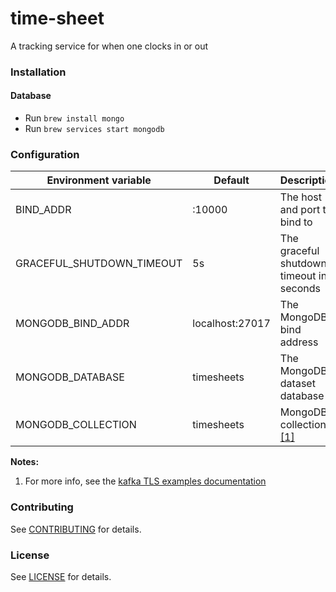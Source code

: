 time-sheet
==================
A tracking service for when one clocks in or out

### Installation

#### Database
* Run `brew install mongo`
* Run `brew services start mongodb`

### Configuration

| Environment variable      | Default         | Description
| ------------------------- | --------------- | ----------------------------------------
| BIND_ADDR                 | :10000          | The host and port to bind to
| GRACEFUL_SHUTDOWN_TIMEOUT | 5s              | The graceful shutdown timeout in seconds
| MONGODB_BIND_ADDR         | localhost:27017 | The MongoDB bind address
| MONGODB_DATABASE          | timesheets      | The MongoDB dataset database
| MONGODB_COLLECTION        | timesheets      | MongoDB collection [[1]](#notes_1)

**Notes:**

1. <a name="notes_1">For more info, see the [kafka TLS examples documentation](https://github.com/ONSdigital/dp-kafka/tree/main/examples#tls)</a>

### Contributing

See [CONTRIBUTING](CONTRIBUTING.md) for details.

### License

See [LICENSE](LICENSE.md) for details.
